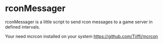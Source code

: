 # rconMessager
rconMessager is a little script to send rcon messages to a game server in defined intervals.

Your need mcrcon installed on your system https://github.com/Tiiffi/mcrcon
